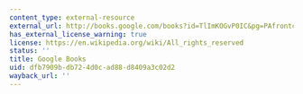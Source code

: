 ```yaml
---
content_type: external-resource
external_url: http://books.google.com/books?id=TlImKOGvP0IC&pg=PAfrontcover
has_external_license_warning: true
license: https://en.wikipedia.org/wiki/All_rights_reserved
status: ''
title: Google Books
uid: dfb7909b-db72-4d0c-ad88-d8409a3c02d2
wayback_url: ''
---
```

